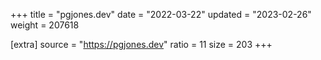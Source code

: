 +++
title = "pgjones.dev"
date = "2022-03-22"
updated = "2023-02-26"
weight = 207618

[extra]
source = "https://pgjones.dev"
ratio = 11
size = 203
+++
